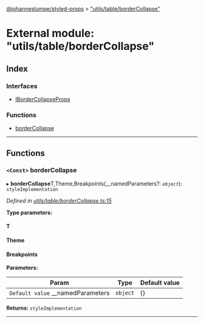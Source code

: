 [@johanneslumpe/styled-props](../README.md) > ["utils/table/borderCollapse"](../modules/_utils_table_bordercollapse_.md)

# External module: "utils/table/borderCollapse"

## Index

### Interfaces

* [IBorderCollapseProps](../interfaces/_utils_table_bordercollapse_.ibordercollapseprops.md)

### Functions

* [borderCollapse](_utils_table_bordercollapse_.md#bordercollapse)

---

## Functions

<a id="bordercollapse"></a>

### `<Const>` borderCollapse

▸ **borderCollapse**T,Theme,Breakpoints(__namedParameters?: *`object`*): `styleImplementation`

*Defined in [utils/table/borderCollapse.ts:15](https://github.com/johanneslumpe/styled-props/blob/3abf398/src/utils/table/borderCollapse.ts#L15)*

**Type parameters:**

#### T 
#### Theme 
#### Breakpoints 
**Parameters:**

| Param | Type | Default value |
| ------ | ------ | ------ |
| `Default value` __namedParameters | `object` |  {} |

**Returns:** `styleImplementation`

___

